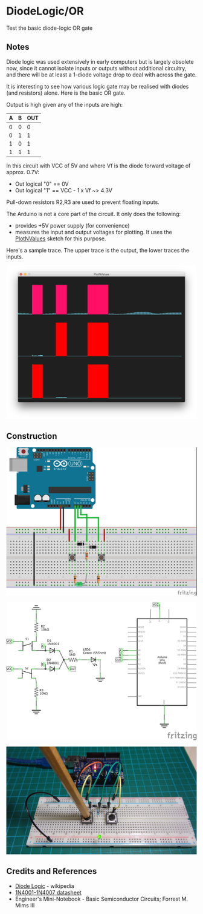 # DiodeLogic/OR

Test the basic diode-logic OR gate

## Notes

Diode logic was used extensively in early computers but is largely obsolete now, since it cannot isolate inputs or outputs
without additional circuitry, and there will be at least a 1-diode voltage drop to deal with across the gate.

It is interesting to see how various logic gate may be realised with diodes (and resistors) alone. Here is the basic OR gate.

Output is high given any of the inputs are high:

| A | B | OUT |
|---|---|-----|
| 0 | 0 | 0   |
| 0 | 1 | 1   |
| 1 | 0 | 1   |
| 1 | 1 | 1   |

In this circuit with VCC of 5V and where Vf is the diode forward voltage of approx. 0.7V:
* Out logical "0" == 0V
* Out logical "1" == VCC - 1 x Vf ~> 4.3V

Pull-down resistors R2,R3 are used to prevent floating inputs.

The Arduino is not a core part of the circuit. It only does the following:
* provides +5V power supply (for convenience)
* measures the input and output voltages for plotting. It uses the [PlotNValues](../../../playground/PlotNValues) sketch for this purpose.

Here's a sample trace. The upper trace is the output, the lower traces the inputs.

![processing trace](./assets/processing_trace.png?raw=true)

## Construction

![Breadboard](./assets/OR_bb.jpg?raw=true)

![The Schematic](./assets/OR_schematic.jpg?raw=true)

![The Build](./assets/OR_build.jpg?raw=true)

## Credits and References
* [Diode Logic](https://en.wikipedia.org/wiki/Diode_logic) - wikipedia
* [1N4001-1N4007 datasheet](http://www.futurlec.com/Diodes/1N4007.shtml)
* Engineer's Mini-Notebook - Basic Semiconductor Circuits; Forrest M. Mims III
